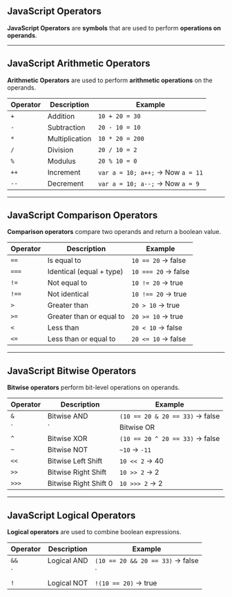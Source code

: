 
## JavaScript Operators

**JavaScript Operators** are **symbols** that are used to perform **operations on operands**.

---

## JavaScript Arithmetic Operators

**Arithmetic Operators** are used to perform **arithmetic operations** on the operands.

| Operator | Description      | Example                           |
|----------|------------------|-----------------------------------|
| `+`      | Addition         | `10 + 20 = 30`                    |
| `-`      | Subtraction      | `20 - 10 = 10`                    |
| `*`      | Multiplication   | `10 * 20 = 200`                   |
| `/`      | Division         | `20 / 10 = 2`                     |
| `%`      | Modulus          | `20 % 10 = 0`                     |
| `++`     | Increment        | `var a = 10; a++;` → Now `a = 11` |
| `--`     | Decrement        | `var a = 10; a--;` → Now `a = 9`  |


---

## JavaScript Comparison Operators

**Comparison operators** compare two operands and return a boolean value.

| Operator | Description                   | Example              |
|----------|-------------------------------|----------------------|
| `==`     | Is equal to                   | `10 == 20` → false   |
| `===`    | Identical (equal + type)      | `10 === 20` → false  |
| `!=`     | Not equal to                  | `10 != 20` → true    |
| `!==`    | Not identical                 | `10 !== 20` → true   |
| `>`      | Greater than                  | `20 > 10` → true     |
| `>=`     | Greater than or equal to      | `20 >= 10` → true    |
| `<`      | Less than                     | `20 < 10` → false    |
| `<=`     | Less than or equal to         | `20 <= 10` → false   |

---

## JavaScript Bitwise Operators

**Bitwise operators** perform bit-level operations on operands.

| Operator | Description           | Example                         |
|----------|-----------------------|---------------------------------|
| `&`      | Bitwise AND           | `(10 == 20 & 20 == 33)` → false |
| `|`      | Bitwise OR            | `(10 == 20 | 20 == 33)` → false |
| `^`      | Bitwise XOR           | `(10 == 20 ^ 20 == 33)` → false |
| `~`      | Bitwise NOT           | `~10` → `-11`                   |
| `<<`     | Bitwise Left Shift    | `10 << 2` → 40                  |
| `>>`     | Bitwise Right Shift   | `10 >> 2` → 2                   |
| `>>>`    | Bitwise Right Shift 0 | `10 >>> 2` → 2                  |

---

## JavaScript Logical Operators

**Logical operators** are used to combine boolean expressions.

| Operator | Description     | Example                          |
|----------|-----------------|----------------------------------|
| `&&`     | Logical AND     | `(10 == 20 && 20 == 33)` → false |
| `||`     | Logical OR      | `(10 == 20 || 20 == 33)` → false |
| `!`      | Logical NOT     | `!(10 == 20)` → true             |


